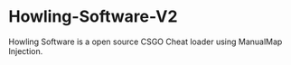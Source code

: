 # Howling-Software-V2

Howling Software is a open source CSGO Cheat loader using ManualMap Injection.
